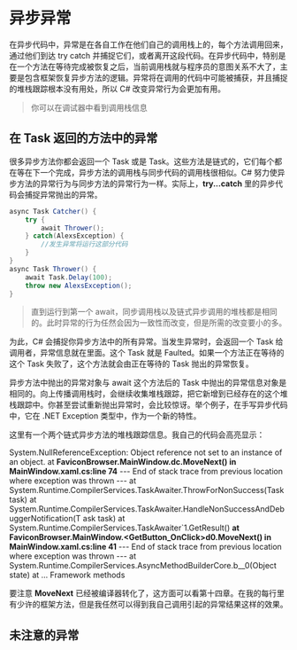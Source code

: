 # 异步异常

在异步代码中，异常是在各自工作在他们自己的调用栈上的，每个方法调用回来，通过他们到达 try catch 并捕捉它们，或者离开这段代码。在异步代码中，特别是在一个方法在等待完成被恢复之后，当前调用栈就与程序员的意图关系不大了，主要是包含框架恢复异步方法的逻辑。异常将在调用的代码中可能被捕获，并且捕捉的堆栈跟踪根本没有用处，所以 C# 改变异常行为会更加有用。

> 你可以在调试器中看到调用栈信息

## 在 Task 返回的方法中的异常

很多异步方法你都会返回一个 Task 或是 Task<T>。这些方法是链式的，它们每个都在等在下一个完成，异步方法的调用栈与同步代码的调用栈很相似。C# 努力使异步方法的异常行为与同步方法的异常行为一样。实际上，**try...catch** 里的异步代码会捕捉异常抛出的异常。

```c#
async Task Catcher() {
    try {
        await Thrower();
    } catch(AlexsException) {
        //发生异常将运行这部分代码
    }
}
async Task Thrower() {
    await Task.Delay(100);
    throw new AlexsException();
}
```

> 直到运行到第一个 await，同步调用栈以及链式异步调用的堆栈都是相同的。此时异常的行为任然会因为一致性而改变，但是所需的改变要小的多。

为此，C# 会捕捉你异步方法中的所有异常。当发生异常时，会返回一个 Task 给调用者，异常信息就在里面。这个 Task 就是 Faulted。如果一个方法正在等待的这个 Task 失败了，这个方法就会由正在等待的 Task 抛出的异常恢复。

异步方法中抛出的异常对象与 await 这个方法后的 Task 中抛出的异常信息对象是相同的。向上传播调用栈时，会继续收集堆栈跟踪，把它新增到已经存在的这个堆栈跟踪中。你甚至尝试重新抛出异常时，会比较惊讶。举个例子，在手写异步代码中，它在 .NET Exception 类型中，作为一个新的特性。

这里有一个两个链式异步方法的堆栈跟踪信息。我自己的代码会高亮显示：

System.NullReferenceException: Object reference not set to an instance of an object.
   at **FaviconBrowser.MainWindow.<GetFavicon>dc.MoveNext() in**
**MainWindow.xaml.cs:line 74**
--- End of stack trace from previous location where exception was thrown ---
   at System.Runtime.CompilerServices.TaskAwaiter.ThrowForNonSuccess(Task task)
   at 
System.Runtime.CompilerServices.TaskAwaiter.HandleNonSuccessAndDebuggerNotification(T
ask task)
   at System.Runtime.CompilerServices.TaskAwaiter`1.GetResult()
   **at FaviconBrowser.MainWindow.<GetButton_OnClick>d0.MoveNext() in**
**MainWindow.xaml.cs:line 41**
--- End of stack trace from previous location where exception was thrown ---
   at System.Runtime.CompilerServices.AsyncMethodBuilderCore.<ThrowAsync>b__0(Object 
state)
   at ... Framework methods

要注意 **MoveNext** 已经被编译器转化了，这方面可以看第十四章。在我的每行里有少许的框架方法，但是我任然可以得到我自己调用引起的异常结果这样的效果。

## 未注意的异常

